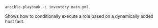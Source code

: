 `ansible-playbook -i inventory main.yml`

Shows how to conditionally execute a role based on a dynamically added host fact.
